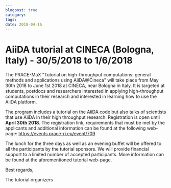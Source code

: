 ```yaml
---
blogpost: true
category:
tags:
date: 2018-04-16
---
```


# AiiDA tutorial at CINECA (Bologna, Italy) - 30/5/2018 to 1/6/2018

The PRACE-MaX "Tutorial on high-throughput computations: general methods and applications using AiiDA@Cineca" will take place from May 30th 2018 to June 1st 2018 at CINECA, near Bologna in Italy. It is targeted at students, postdocs and researchers interested in applying high-throughput computations in their research and interested in learning how to use the AiiDA platform.

The program includes a tutorial on the AiiDA code but also talks of scientists that use AiiDA in their high throughput research. Registration is open until **April 30th 2018**. The registration link, requirements that must be met by the applicants and additional information can be found at the following web-page: <https://events.prace-ri.eu/event/709>

The lunch for the three days as well as an evening buffet will be offered to all the participants by the tutorial sponsors. We will provide financial support to a limited number of accepted participants. More information can be found at the aforementioned tutorial web-page.

Best regards,

The tutorial organizers
